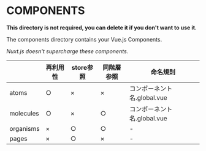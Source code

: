 # COMPONENTS

**This directory is not required, you can delete it if you don't want to use it.**

The components directory contains your Vue.js Components.

_Nuxt.js doesn't supercharge these components._

|         |再利用性|store参照|同階層参照|命名規則|
|---------|---|---|---|---|
|atoms    | ○ | × | × |コンポーネント名.global.vue|
|molecules| ○ | × | ○ |コンポーネント名.global.vue|
|organisms| × | ○ | ○ |-|
|pages    | × | ○ | × |-|
